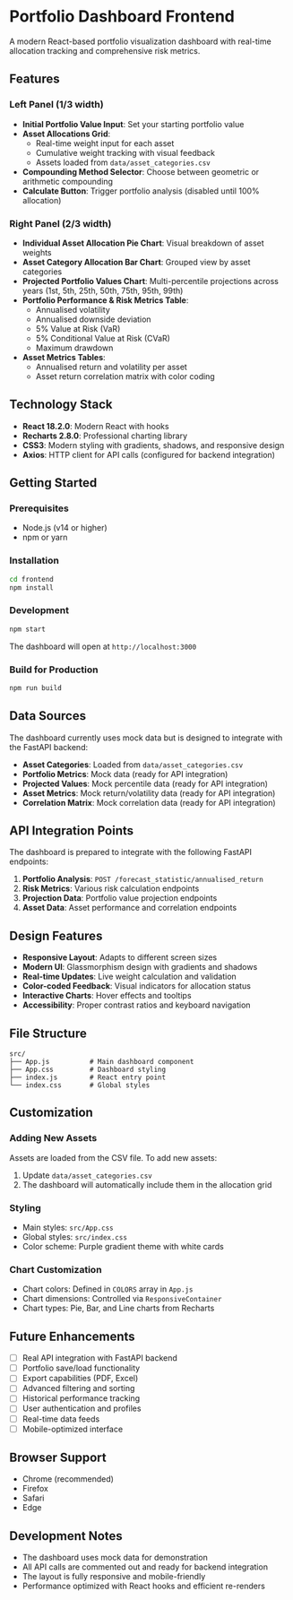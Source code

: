 # Portfolio Dashboard Frontend

A modern React-based portfolio visualization dashboard with real-time allocation tracking and comprehensive risk metrics.

## Features

### Left Panel (1/3 width)
- **Initial Portfolio Value Input**: Set your starting portfolio value
- **Asset Allocations Grid**: 
  - Real-time weight input for each asset
  - Cumulative weight tracking with visual feedback
  - Assets loaded from `data/asset_categories.csv`
- **Compounding Method Selector**: Choose between geometric or arithmetic compounding
- **Calculate Button**: Trigger portfolio analysis (disabled until 100% allocation)

### Right Panel (2/3 width)
- **Individual Asset Allocation Pie Chart**: Visual breakdown of asset weights
- **Asset Category Allocation Bar Chart**: Grouped view by asset categories
- **Projected Portfolio Values Chart**: Multi-percentile projections across years (1st, 5th, 25th, 50th, 75th, 95th, 99th)
- **Portfolio Performance & Risk Metrics Table**:
  - Annualised volatility
  - Annualised downside deviation
  - 5% Value at Risk (VaR)
  - 5% Conditional Value at Risk (CVaR)
  - Maximum drawdown
- **Asset Metrics Tables**:
  - Annualised return and volatility per asset
  - Asset return correlation matrix with color coding

## Technology Stack

- **React 18.2.0**: Modern React with hooks
- **Recharts 2.8.0**: Professional charting library
- **CSS3**: Modern styling with gradients, shadows, and responsive design
- **Axios**: HTTP client for API calls (configured for backend integration)

## Getting Started

### Prerequisites
- Node.js (v14 or higher)
- npm or yarn

### Installation
```bash
cd frontend
npm install
```

### Development
```bash
npm start
```
The dashboard will open at `http://localhost:3000`

### Build for Production
```bash
npm run build
```

## Data Sources

The dashboard currently uses mock data but is designed to integrate with the FastAPI backend:

- **Asset Categories**: Loaded from `data/asset_categories.csv`
- **Portfolio Metrics**: Mock data (ready for API integration)
- **Projected Values**: Mock percentile data (ready for API integration)
- **Asset Metrics**: Mock return/volatility data (ready for API integration)
- **Correlation Matrix**: Mock correlation data (ready for API integration)

## API Integration Points

The dashboard is prepared to integrate with the following FastAPI endpoints:

1. **Portfolio Analysis**: `POST /forecast_statistic/annualised_return`
2. **Risk Metrics**: Various risk calculation endpoints
3. **Projection Data**: Portfolio value projection endpoints
4. **Asset Data**: Asset performance and correlation endpoints

## Design Features

- **Responsive Layout**: Adapts to different screen sizes
- **Modern UI**: Glassmorphism design with gradients and shadows
- **Real-time Updates**: Live weight calculation and validation
- **Color-coded Feedback**: Visual indicators for allocation status
- **Interactive Charts**: Hover effects and tooltips
- **Accessibility**: Proper contrast ratios and keyboard navigation

## File Structure

```
src/
├── App.js          # Main dashboard component
├── App.css         # Dashboard styling
├── index.js        # React entry point
└── index.css       # Global styles
```

## Customization

### Adding New Assets
Assets are loaded from the CSV file. To add new assets:
1. Update `data/asset_categories.csv`
2. The dashboard will automatically include them in the allocation grid

### Styling
- Main styles: `src/App.css`
- Global styles: `src/index.css`
- Color scheme: Purple gradient theme with white cards

### Chart Customization
- Chart colors: Defined in `COLORS` array in `App.js`
- Chart dimensions: Controlled via `ResponsiveContainer`
- Chart types: Pie, Bar, and Line charts from Recharts

## Future Enhancements

- [ ] Real API integration with FastAPI backend
- [ ] Portfolio save/load functionality
- [ ] Export capabilities (PDF, Excel)
- [ ] Advanced filtering and sorting
- [ ] Historical performance tracking
- [ ] User authentication and profiles
- [ ] Real-time data feeds
- [ ] Mobile-optimized interface

## Browser Support

- Chrome (recommended)
- Firefox
- Safari
- Edge

## Development Notes

- The dashboard uses mock data for demonstration
- All API calls are commented out and ready for backend integration
- The layout is fully responsive and mobile-friendly
- Performance optimized with React hooks and efficient re-renders
